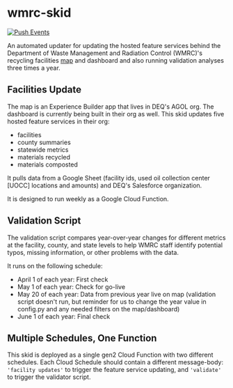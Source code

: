 # wmrc-skid

[![Push Events](https://github.com/agrc/wmrc-skid/actions/workflows/push.yml/badge.svg)](https://github.com/agrc/wmrc-skid/actions/workflows/push.yml)

An automated updater for updating the hosted feature services behind the Department of Waste Management and Radiation Control (WMRC)'s recycling facilities [map](https://deq.utah.gov/waste-management-and-radiation-control/statewide-recycling-data-initiative) and dashboard and also running validation analyses three times a year.

## Facilities Update

The map is an Experience Builder app that lives in DEQ's AGOL org. The dashboard is currently being built in their org as well. This skid updates five hosted feature services in their org:

- facilities
- county summaries
- statewide metrics
- materials recycled
- materials composted

It pulls data from a Google Sheet (facility ids, used oil collection center [UOCC] locations and amounts) and DEQ's Salesforce organization.

It is designed to run weekly as a Google Cloud Function.

## Validation Script

The validation script compares year-over-year changes for different metrics at the facility, county, and state levels to help WMRC staff identify potential typos, missing information, or other problems with the data.

It runs on the following schedule:

- April 1 of each year: First check
- May 1 of each year: Check for go-live
- May 20 of each year: Data from previous year live on map (validation script doesn't run, but reminder for us to change the year value in config.py and any needed filters on the map/dashboard)
- June 1 of each year: Final check

## Multiple Schedules, One Function

This skid is deployed as a single gen2 Cloud Function with two different schedules. Each Cloud Schedule should contain a different message-body: `'facility updates'` to trigger the feature service updating, and `'validate'` to trigger the validator script.

